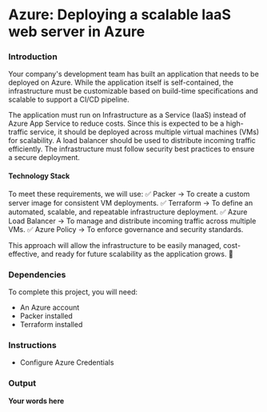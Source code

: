 # Azure: Deploying a scalable IaaS web server in Azure

### Introduction
Your company's development team has built an application that needs to be deployed on Azure. While the application itself is self-contained, the infrastructure must be customizable based on build-time specifications and scalable to support a CI/CD pipeline.

The application must run on Infrastructure as a Service (IaaS) instead of Azure App Service to reduce costs.
Since this is expected to be a high-traffic service, it should be deployed across multiple virtual machines (VMs) for scalability.
A load balancer should be used to distribute incoming traffic efficiently.
The infrastructure must follow security best practices to ensure a secure deployment.

#### Technology Stack
To meet these requirements, we will use:
✅ Packer → To create a custom server image for consistent VM deployments.
✅ Terraform → To define an automated, scalable, and repeatable infrastructure deployment.
✅ Azure Load Balancer → To manage and distribute incoming traffic across multiple VMs.
✅ Azure Policy → To enforce governance and security standards.

This approach will allow the infrastructure to be easily managed, cost-effective, and ready for future scalability as the application grows. 🚀


### Dependencies
To complete this project, you will need:

- An Azure account
- Packer installed
- Terraform installed

### Instructions

- Configure Azure Credentials

### Output
**Your words here**
